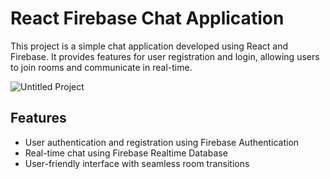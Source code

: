 # React Firebase Chat Application

This project is a simple chat application developed using React and Firebase. It provides features for user registration and login, allowing users to join rooms and communicate in real-time.

![Untitled Project](https://github.com/TG1989/Firebase_Chat_Projects/assets/115742987/87c0a493-bd9f-4918-b7f4-c528b66487b2)

## Features

- User authentication and registration using Firebase Authentication
- Real-time chat using Firebase Realtime Database
- User-friendly interface with seamless room transitions


